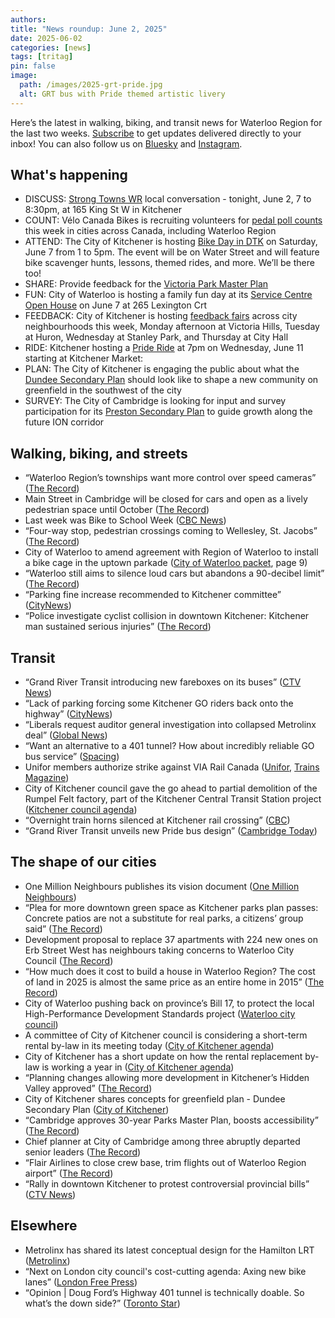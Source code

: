 ```yaml
---
authors: 
title: "News roundup: June 2, 2025"
date: 2025-06-02
categories: [news]
tags: [tritag]
pin: false
image:
  path: /images/2025-grt-pride.jpg
  alt: GRT bus with Pride themed artistic livery
---
```

Here’s the latest in walking, biking, and transit news for Waterloo Region for the last two weeks. [Subscribe](https://eepurl.com/4Mtkf) to get updates delivered directly to your inbox\! You can also follow us on [Bluesky](https://bsky.app/profile/tritag.ca) and [Instagram](https://www.instagram.com/tritag.ca/).

## What's happening

* DISCUSS: [Strong Towns WR](https://www.strongwr.org/) local conversation \- tonight, June 2, 7 to 8:30pm, at 165 King St W in Kitchener   
* COUNT: Vélo Canada Bikes is recruiting volunteers for [pedal poll counts](https://velocanadabikes.org/pedalpoll/) this week in cities across Canada, including Waterloo Region   
* ATTEND: The City of Kitchener is hosting [Bike Day in DTK](https://www.kitchener.ca/en/news/celebrate-cycling-downtown-with-bike-day-in-dtk.aspx) on Saturday, June 7 from 1 to 5pm. The event will be on Water Street and will feature bike scavenger hunts, lessons, themed rides, and more. We’ll be there too\!  
* SHARE: Provide feedback for the [Victoria Park Master Plan](https://www.engagewr.ca/VictoriaParkMP)  
* FUN: City of Waterloo is hosting a family fun day at its [Service Centre Open House](https://www.waterloo.ca/Modules/News/index.aspx?feedId=0d868655-ba17-4efa-988b-1951530c7aec&page=2&newsId=95cce6f9-1bf5-4e7c-b2d6-d2693a54c9c1) on June 7 at 265 Lexington Crt  
* FEEDBACK: City of Kitchener is hosting [feedback fairs](https://www.kitchener.ca/en/news/city-of-kitchener-hosting-a-week-of-feedback-fairs-in-neighbourhoods-across-the-city.aspx) across city neighbourhoods this week, Monday afternoon at Victoria Hills, Tuesday at Huron, Wednesday at Stanley Park, and Thursday at City Hall  
* RIDE: Kitchener hosting a [Pride Ride](https://www.kitchener.ca/en/news/bike-over-to-pride-ride-and-other-events-during-our-summer-of-cycling.aspx) at 7pm on Wednesday, June 11 starting at Kitchener Market:   
* PLAN: The City of Kitchener is engaging the public about what the [Dundee Secondary Plan](https://www.engagewr.ca/dundeesecondaryplan) should look like to shape a new community on greenfield in the southwest of the city  
* SURVEY: The City of Cambridge is looking for input and survey participation for its [Preston Secondary Plan](https://www.engagewr.ca/cambridge-preston-secondary-plan) to guide growth along the future ION corridor

## Walking, biking, and streets

* “Waterloo Region’s townships want more control over speed cameras” ([The Record](https://www.therecord.com/news/waterloo-region/waterloo-regions-townships-want-more-control-over-speed-cameras/article_64159daf-a4de-5aae-af90-112febde4d3b.html))  
* Main Street in Cambridge will be closed for cars and open as a lively pedestrian space until October ([The Record](https://www.therecord.com/news/waterloo-region/main-street-closes-for-summer-fun-in-downtown-cambridge/article_0cfd6b67-f6cd-5621-920a-030ee929c9dd.html))  
* Last week was Bike to School Week ([CBC News](https://www.cbc.ca/news/canada/kitchener-waterloo/bike-to-school-week-waterloo-kitchener-1.7542572))  
* “Four-way stop, pedestrian crossings coming to Wellesley, St. Jacobs” ([The Record](https://www.therecord.com/news/waterloo-region/four-way-stop-pedestrian-crossings-coming-to-wellesley-st-jacobs/article_79dd7857-a717-5675-a45e-1d83ad407613.html))  
* City of Waterloo to amend agreement with Region of Waterloo to install a bike cage in the uptown parkade ([City of Waterloo packet](https://events.waterloo.ca/meetings/Detail/2025-05-26-1400-Council-Meeting/5afe5dd0-a9fa-4f0e-bb54-b2de01380451), page 9\)  
* “Waterloo still aims to silence loud cars but abandons a 90-decibel limit” ([The Record](https://www.therecord.com/news/waterloo-region/waterloo-still-aims-to-silence-loud-cars-but-abandons-a-90-decibel-limit/article_f67464a1-7742-5144-b539-66c9ef97be28.html))  
* “Parking fine increase recommended to Kitchener committee” ([CityNews](https://kitchener.citynews.ca/2025/06/02/increased-parking-fines-being-recommended-to-city-of-kitchener-committee/))  
* “Police investigate cyclist collision in downtown Kitchener: Kitchener man sustained serious injuries” ([The Record](https://www.therecord.com/news/waterloo-region/police-investigate-cyclist-collision-in-downtown-kitchener/article_e4858f8d-62f2-56aa-a46d-bbde11e4b04f.html))

## Transit

* “Grand River Transit introducing new fareboxes on its buses” ([CTV News](https://www.ctvnews.ca/kitchener/article/grand-river-transit-introducing-new-fareboxes-on-its-buses/))  
* “Lack of parking forcing some Kitchener GO riders back onto the highway” ([CityNews](https://kitchener.citynews.ca/2025/05/23/lack-of-parking-forcing-some-go-riders-back-onto-the-highway/amp/))  
* “Liberals request auditor general investigation into collapsed Metrolinx deal” ([Global News](https://globalnews.ca/news/11199416/ontario-liberals-metrolinx-onxpress-contract/amp/))  
* “Want an alternative to a 401 tunnel? How about incredibly reliable GO bus service” ([Spacing](https://spacing.ca/toronto/2025/05/28/want-an-alternative-to-a-401-tunnel-how-about-reliable-go-bus-service/))  
* Unifor members authorize strike against VIA Rail Canada ([Unifor](https://www.unifor.org/news/all-news/unifor-rail-members-deliver-strong-strike-mandate), [Trains Magazine](https://www.trains.com/trn/news-reviews/news-wire/unifor-members-authorize-strike-against-via-rail-canada/))  
* City of Kitchener council gave the go ahead to partial demolition of the Rumpel Felt factory, part of the Kitchener Central Transit Station project ([Kitchener council agenda](https://pub-kitchener.escribemeetings.com/Meeting.aspx?Id=dfd17c1f-d52b-466e-a072-33f064f7a308&Agenda=Agenda&lang=English&Item=47&Tab=attachments))  
* “Overnight train horns silenced at Kitchener rail crossing” ([CBC](https://www.cbc.ca/news/canada/kitchener-waterloo/overnight-train-horns-silenced-at-kitchener-rail-crossing-1.7548278))  
* “Grand River Transit unveils new Pride bus design” ([Cambridge Today](https://www.cambridgetoday.ca/local-news/grand-river-transit-unveils-new-pride-bus-design-10736569))

## The shape of our cities

* One Million Neighbours publishes its vision document ([One Million Neighbours](https://onemillionneighbours.ca/vision/))  
* “Plea for more downtown green space as Kitchener parks plan passes: Concrete patios are not a substitute for real parks, a citizens’ group said” ([The Record](https://www.therecord.com/news/council/plea-for-more-downtown-green-space-as-kitchener-parks-plan-passes/article_11edd556-31c6-58fb-a511-8abba3d06001.html))  
* Development proposal to replace 37 apartments with 224 new ones on Erb Street West has neighbours taking concerns to Waterloo City Council ([The Record](https://www.therecord.com/news/waterloo-region/waterloo-neighbours-reject-eight-storey-apartment-building-proposed-near-their-houses/article_85eb6ecb-8ff9-5844-a85f-67857ddd6d1e.html))  
* “How much does it cost to build a house in Waterloo Region? The cost of land in 2025 is almost the same price as an entire home in 2015” ([The Record](https://www.therecord.com/news/waterloo-region/how-much-does-it-cost-to-build-a-house-in-waterloo-region-we-break-it/article_162cd800-1dce-5fcf-8d95-5a235a13f354.html))  
* City of Waterloo pushing back on province’s Bill 17, to protect the local High-Performance Development Standards project ([Waterloo city council](https://www.waterloo.ca/Modules/News/index.aspx?feedId=0d868655-ba17-4efa-988b-1951530c7aec&newsId=7c94538a-bbea-4f47-90f1-5475f9c96e8a))   
* A committee of City of Kitchener council is considering a short-term rental by-law in its meeting today ([City of Kitchener agenda](https://pub-kitchener.escribemeetings.com/Meeting.aspx?Id=e8d4be7f-0727-4ba9-8cd0-4d7555c52c51&lang=English&Agenda=Agenda&Item=9&Tab=attachments))  
* City of Kitchener has a short update on how the rental replacement by-law is working a year in ([City of Kitchener agenda](https://pub-kitchener.escribemeetings.com/Meeting.aspx?Id=0d004c37-6a32-4717-ae42-44e6cfa55f27&lang=English&Agenda=Agenda&Item=16&Tab=attachments))  
* “Planning changes allowing more development in Kitchener’s Hidden Valley approved” ([The Record](https://www.therecord.com/news/waterloo-region/planning-changes-allowing-more-development-in-kitchener-s-hidden-valley-approved/article_ca1c0519-92a0-54ef-a0ea-adefc566fe7e.html))  
* City of Kitchener shares concepts for greenfield plan \- Dundee Secondary Plan ([City of Kitchener](https://www.kitchener.ca/en/news/first-concepts-for-dundee-secondary-plan-now-available.aspx))  
* “Cambridge approves 30-year Parks Master Plan, boosts accessibility” ([The Record](https://www.therecord.com/news/waterloo-region/cambridge-approves-30-year-parks-master-plan-boosts-accessibility/article_dcd780f3-d550-5d83-8148-f25c5b2d8e4e.html))  
* Chief planner at City of Cambridge among three abruptly departed senior leaders ([The Record](https://www.therecord.com/news/waterloo-region/three-senior-officials-gone-at-cambridge-city-hall-in-three-months/article_c6a6bab1-4f1d-5c52-8121-0557e727b7c3.html))  
* “Flair Airlines to close crew base, trim flights out of Waterloo Region airport” ([The Record](https://www.therecord.com/news/waterloo-region/flair-airlines-to-close-crew-base-trim-flights-out-of-waterloo-region-airport/article_5e7e64f6-8db5-544e-b79b-c99e63cf18ad.html))  
* “Rally in downtown Kitchener to protest controversial provincial bills” ([CTV News](https://www.ctvnews.ca/kitchener/article/rally-in-downtown-kitchener-to-protest-controversial-provincial-bills/))

## Elsewhere

* Metrolinx has shared its latest conceptual design for the Hamilton LRT ([Metrolinx](https://assets.metrolinx.com/image/upload/v1747859903/Documents/Hamilton_LRT_-_Conceptual_Design.pdf))  
* “Next on London city council's cost-cutting agenda: Axing new bike lanes” ([London Free Press](https://lfpress.com/news/local-news/next-on-city-councils-cost-cutting-agenda-axing-new-bike-lanes))  
* “Opinion | Doug Ford’s Highway 401 tunnel is technically doable. So what’s the down side?” ([Toronto Star](https://www.thestar.com/opinion/contributors/doug-fords-highway-401-tunnel-is-technically-doable-so-whats-the-down-side/article_fee9cacd-7aa4-4a85-9f2b-34fff0a4e31f.html))
